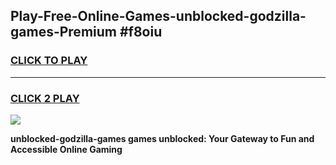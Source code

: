 
## Play-Free-Online-Games-unblocked-godzilla-games-Premium #f8oiu
<h3>
<a href="https://premium.freeplayer.one?title=unblocked-godzilla-games&ref=8M">CLICK TO PLAY</a></h3>
<hr>

<h3>
<a href="https://premium.freeplayer.one?title=unblocked-godzilla-games&ref=8M">CLICK 2 PLAY</a>
  
</h3>

<a href="https://premium.freeplayer.one?title=unblocked-godzilla-games&ref=8M"><img src="https://clearcache.store/games.png"></a>


**unblocked-godzilla-games games unblocked: Your Gateway to Fun and Accessible Online Gaming**
